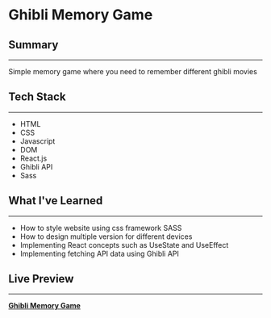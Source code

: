 # Ghibli Memory Game
## Summary
---
Simple memory game where you need to remember different ghibli movies

## Tech Stack
---
- HTML
- CSS
- Javascript
- DOM
- React.js
- Ghibli API
- Sass
  
## What I've Learned
---
- How to style website using css framework SASS
- How to design multiple version for different devices
- Implementing React concepts such as UseState and UseEffect
- Implementing fetching API data using Ghibli API

## Live Preview
---
**[Ghibli Memory Game](https://dim-27.github.io/memory-game/)**
